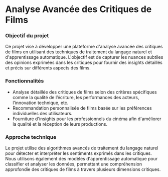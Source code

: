 # Analyse Avancée des Critiques de Films
### Objectif du projet
Ce projet vise à développer une plateforme d'analyse avancée des critiques de films en utilisant des techniques de traitement du langage naturel et d'apprentissage automatique. L'objectif est de capturer les nuances subtiles des opinions exprimées dans les critiques pour fournir des insights détaillés et précis sur différents aspects des films.

### Fonctionnalités 
- Analyse détaillée des critiques de films selon des critères spécifiques comme la qualité de l’écriture, les performances des acteurs, l’innovation technique, etc.
- Recommandation personnalisée de films basée sur les préférences individuelles des utilisateurs.
- Fourniture d'insights pour les professionnels du cinéma afin d'améliorer la qualité et la réception de leurs productions.

### Approche technique
Le projet utilise des algorithmes avancés de traitement du langage naturel pour détecter et interpréter les sentiments exprimés dans les critiques. Nous utilisons également des modèles d'apprentissage automatique pour classifier et analyser les données, permettant une compréhension approfondie des critiques de films à travers plusieurs dimensions critiques.






